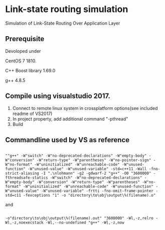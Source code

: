 # Link-state routing simulation
Simulation of Link-State Routing Over Application Layer

<h2>Prerequisite</h2>
<p>Devoloped under</p> 
<p>CentOS 7 1810.</p>
<p>C++ Boost library 1.69.0</p>
<p>g++ 4.8.5</p>

<h2>Compile using visualstudio 2017.</h2>

<ol>
<li>Connect to remote linux system in crossplatform options(see included readme of VS2017)</li>
<li>In project property, add additional command "-pthread"</li>
<li>Build</li>
</ol>

<h2>Commandline used by VS as reference</h2>
<p>
<code>
""g++" -W"switch" -W"no-deprecated-declarations" -W"empty-body" -W"conversion" -W"return-type" -W"parentheses" -W"no-pointer-sign" -W"no-format" -W"uninitialized" -W"unreachable-code" -W"unused-function" -W"unused-value" -W"unused-variable" -std=c++11 -Wall -fno-strict-aliasing -I ".\nlohmann" -g2 -gdwarf-2 "g++" -O0 "3600000" -fthreadsafe-statics -W"switch" -W"no-deprecated-declarations" -W"empty-body" -W"conversion" -W"return-type" -W"parentheses" -W"no-format" -W"uninitialized" -W"unreachable-code" -W"unused-function" -W"unused-value" -W"unused-variable" -frtti -fno-omit-frame-pointer -std=c11 -fexceptions "1" -o "directory\to\obj\output\%(filename).o" 
</code>
  
<p>and</p>
<code>
-o"directory\to\obj\output\%(filename).out" "3600000" -Wl,-z,relro -Wl,-z,noexecstack -Wl,--no-undefined "g++" -Wl,-z,now 
</code>
</p>
